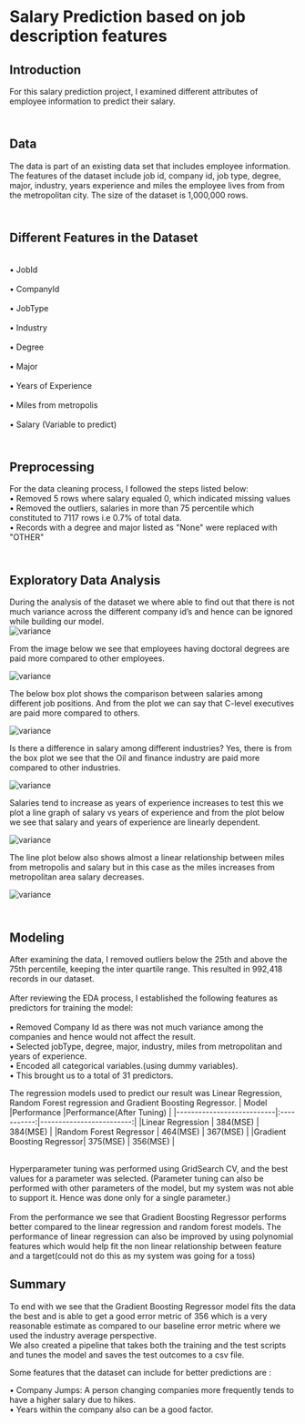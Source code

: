 # Salary Prediction based on job description features
## **Introduction**


For this salary prediction project, I examined different attributes of employee information to predict their salary.

## <br>**Data**<br />
The data is part of an existing data set that includes employee information. The features of the dataset include job id, company id, job type, degree, major, industry, years experience and miles the employee lives from from the metropolitan city. The size of the dataset is 1,000,000 rows.

## <br>**Different Features in the Dataset**<br />
<br>•	JobId<br />
<br>•	CompanyId<br />
<br>•	JobType<br />
<br>•	Industry<br />
<br>•	Degree<br />
<br>•	Major<br />
<br>•	Years of Experience<br />
<br>•	Miles from metropolis<br />
<br>•	Salary (Variable to predict)<br />

## <br>**Preprocessing**<br />
For the data cleaning process, I followed the steps listed below:  
•	Removed 5 rows where salary equaled 0, which indicated missing values  
•	Removed the outliers, salaries in more than 75 percentile which constituted to 7117 rows i.e 0.7% of total data.   
•	Records with a degree and major listed as "None" were replaced with "OTHER"  

## <br>**Exploratory Data Analysis**<br />
During the analysis of the dataset we where able to find out that there is not much variance across the different company id’s and hence can be ignored while building our model.  
![variance](images/CompanyId.png)
 
From the image below we see that employees having doctoral degrees are paid more compared to other employees.  
 
![variance](images/degree.png)





The below box plot shows the comparison between salaries among different job positions. And from the plot we can say that C-level executives are paid more compared to others.  

![variance](images/jobtype.png)
 
Is there a difference in salary among different industries? Yes, there is from the box plot we see that the Oil and finance industry are paid more compared to other industries.   

![variance](images/industry.png)

Salaries tend to increase as years of experience increases to test this we plot a line graph of salary vs years of experience and from the plot below we see that salary and years of experience are linearly dependent.  
 
 ![variance](images/yearsofexp.png)
 
The line plot below also shows almost a linear relationship between miles from metropolis and salary but in this case as the miles increases from metropolitan area salary decreases.  

![variance](images/metropolis.png)
 
## <br>**Modeling**<br />  
After examining the data, I removed outliers below the 25th and above the 75th percentile, keeping the inter quartile range. This resulted in 992,418 records in our dataset.    
<br>After reviewing the EDA process, I established the following features as predictors for training the model:<br />    
•	Removed Company Id as there was not much variance among the companies and hence would not affect the result.   
•	Selected jobType, degree, major, industry, miles from metropolitan and years of experience.  
•	Encoded all categorical variables.(using dummy variables).  
•	This brought us to a total of 31 predictors.  

The regression models used to predict our result was Linear Regression, Random Forest regression and Gradient Boosting Regressor.
| Model	                    |Performance	|Performance(After Tuning) |
|---------------------------|:-----------:|-------------------------:|
|Linear Regression 	        | 384(MSE)	  | 384(MSE)                 |
|Random Forest Regressor 	  | 464(MSE) 	  | 367(MSE)                 | 
|Gradient Boosting Regressor| 375(MSE)	  | 356(MSE)                 |

<br>Hyperparameter tuning was performed using GridSearch CV, and the best values for a parameter was selected. (Parameter tuning can also be performed with other parameters of the model, but my system was not able to support it. Hence was done only for a single parameter.)<br />   
From the performance we see that Gradient Boosting Regressor performs better compared to the linear regression and random forest models.
The performance of linear regression can also be improved by using polynomial features which would help fit the non linear relationship between feature and a target(could not do this as my system was going for a toss)


## **Summary**  


To end with we see that the Gradient Boosting Regressor model fits the data the best and is able to get a good error metric of 356 which is a very reasonable estimate as compared to our baseline error metric where we used the industry average perspective.  
We also created a pipeline that takes both the training and the test scripts and tunes the model and saves the test outcomes to a csv file.

Some features that the dataset can include for better predictions are :  


•	Company Jumps: A person changing companies more frequently tends to have a higher salary due to hikes.  
•	Years within the company also can be a good factor.
